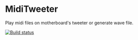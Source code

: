 # MidiTweeter

Play midi files on motherboard's tweeter or generate wave file.

[![Build status](https://ci.appveyor.com/api/projects/status/tfc6jn6ubala234n?svg=true)](https://ci.appveyor.com/project/alexandre-lecoq/miditweeter)
